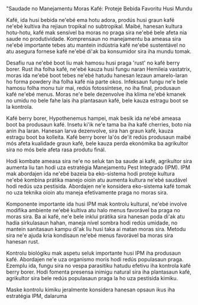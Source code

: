 "Saudade no Manejamentu Moras Kafé: Proteje Bebida Favoritu Husi Mundu

Kafé, ida husi bebida ne'ebé ema hotu adora, prodús husi graun kafé ne'ebé kultiva iha rejiaun tropikal no subtropikal. Maibé, hanesan kultura hotu-hotu, kafé mak sensível ba moras no praga sira ne'ebé bele afeta nia saude no produtividade. Komprensaun no manejamentu ba ameasa sira ne'ebé importante tebes atu mantein indústria kafé ne'ebé sustentável no atu asegura fornese kafé ne'ebé di'ak ba konsumidor sira iha mundu tomak.

Desafiu rua ne'ebé boot liu mak hamosu husi praga 'rust' no kafé berry borer. Rust iha folha kafé, ne'ebé kauza husi fungu naran Hemileia vastatrix, moras ida ne'ebé boot tebes ne'ebé hatudu hanesan lezaun amarelo-laran ho forma powdery iha folha kafé nia parte okos. Infeksaun fungu ne'e bele hamosu folha monu tuir mai, redús fotossíntese, no iha final, produsaun kafé ne'ebé menus. Moras ne'e bele dezenvolve iha klima ne'ebé kmanek no umidu no bele fahe lais iha plantasaun kafé, bele kauza estragu boot se la kontrola.

Kafé berry borer, Hypothenemus hampei, mak besik ida ne'ebé ameasa boot ba produsaun kafé. Insetu ki'ik ne'e tama ba iha kafé cherries, boto nia anin iha laran. Hanesan larva dezenvolve, sira han graun kafé, kauza estragu boot ba kolleita. Kafé berry borer la'ós de'it redús produsaun maibé mós afeta kualidade graun kafé, bele kauza perda ekonómika ba agrikultor sira no mós bele afeta rasa produtu finál.

Hodi kombate ameasa sira ne'e no seluk tan ba saude ai kafé, agrikultor sira aumenta liu tan hodi uza estratégia Manejamentu Pest Integrado (IPM). IPM mak abordajen ida ne'ebé bazeia ba eko-sistema hodi proteje kultura ne'ebé kombina prátika manejo oioin atu aumenta kultura ne'ebé saudável hodi redús uza pestisida. Abordajen ne'e konsidera eko-sistema kafé tomak no uza teknika oioin atu maneja efetivamente praga no moras sira.

Komponente importante ida husi IPM mak kontrolu kultural, ne'ebé involve modifika ambiente ne'ebé kultiva atu halo menus favorável ba praga no moras sira. Ba ai kafé, ne'e bele inklui prátika sira hanesan poda di'ak atu hadia sirkulasaun hahan, maneja nível sombra hodi redús umidade, no mantein sanitasaun kampu di'ak liu husi taka ai matan moras sira. Metodu sira ne'e ajuda kria kondisaun ne'ebé menus favorável ba moras sira hanesan rust.

Kontrolu biológiku mak aspetu seluk importante husi IPM iha produsaun kafé. Abordajen ne'e uza organismo moris hodi redús populasaun praga. Ezemplu ida, fungu sira no vespa parasitiku hatudu efetivu iha kontrola kafé berry borer. Hodi fomenta presensa inimigu natural sira iha plantasaun kafé, agrikultor sira bele redús populasaun praga la ho uza pestisida kimiku.

Maske kontrolu kimiku jeralmente konsidera hanesan opsaun ikus iha estratégia IPM, dalaruma